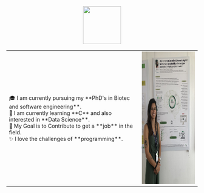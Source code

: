 <div id="header" align="center">
  <img src="https://giphy.com/embed/L1R1tvI9svkIWwpVYr" width="100" height="100"/>
</div>
<table>
  <tr>
    <td valign="center">
      🎓 I am currently pursuing my **PhD's in Biotec and software engineering**. 
      <br>
      🌱 I am currently learning **C** and also interested in **Data Science**.
      <br>
      🎯 My Goal is to Contribute to get a **job** in the field.
      <br>
      ✨ I love the challenges of **programming**.
<td >
      <img src="Assets/IMG_5508.jpg" height="350" width="260" alt="Carolina Vela Bastos"/>
    </td>
    
  </tr>
  </table>
